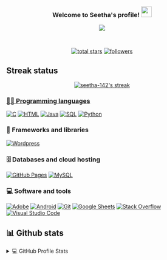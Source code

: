 <h3 align="center">
  Welcome to Seetha's profile!
  <img src="https://media.giphy.com/media/hvRJCLFzcasrR4ia7z/giphy.gif" width="28">
</h3>
<!-- Typing SVG by seetha-142 - https://github.com/seetha-142/readme-typing-svg -->
<p align="center">
  <a href="https://github.com/seetha-142/readme-typing-svg"><img src="https://readme-typing-svg.herokuapp.com/?lines=Student;Self-taught%20Techie;Always%20learning%20new%20things&font=Fira%20Code&center=true&width=440&height=45&color=f75c7e&vCenter=true&size=22"></a>
</p>
<br/>
<p align="center">
  <a href="https://github.com/seetha-142?tab=stars">
    <img alt="total stars" title="Total stars on GitHub" src="https://custom-icon-badges.herokuapp.com/badge/dynamic/json?logo=star&color=55960c&labelColor=488207&label=Stars&style=for-the-badge&query=%24.stars&url=https://api.github-star-counter.workers.dev/user/seetha-142"/></a>
  <a href="https://github.com/seetha-142?tab=followers">
    <img alt="followers" title="Follow me on Github" src="https://custom-icon-badges.herokuapp.com/github/followers/seetha-142?color=236ad3&labelColor=1155ba&style=for-the-badge&logo=person-add&label=Follow&logoColor=white"/></a>
</p>

## Streak status


<p align="center">
  <a href="https://github.com/seetha-142/github-readme-streak-stats">
    <img title=" Get streak stats for your profile at git.io/streak-stats" alt="seetha-142's streak" src="https://github-readme-streak-stats.herokuapp.com/?user=seetha-142&theme=monokai-metallian&hide_border=true"/>
  
  


<!-- ## 🛠️ My favorite tools -->

### 👨‍💻 Programming languages

<p>
    <a href="https://github.com/search?q=user%3Aseetha-142+language%3Ac"><img alt="C" src="https://custom-icon-badges.herokuapp.com/badge/C-03599C.svg?logo=c-in-hexagon&logoColor=white"></a>
    <a href="https://github.com/search?q=user%3Aseetha-142+language%3Ahtml"><img alt="HTML" src="https://img.shields.io/badge/HTML-E34F26.svg?logo=html5&logoColor=white"></a>
    <a href="https://github.com/search?q=user%3Aseetha-142+language%3Ajava"><img alt="Java" src="https://img.shields.io/badge/Java-007396.svg?logo=java&logoColor=white"></a>
    <a href="https://github.com/search?q=user%3Aseetha-142+language%3Asql"><img alt="SQL" src="https://custom-icon-badges.herokuapp.com/badge/SQL-025E8C.svg?logo=database&logoColor=white"></a>
  <a href="https://github.com/search?q=user%3Aseetha-142+language%3Asql"><img alt="Python" src="http://ForTheBadge.com/images/badges/made-with-python.svg)logo=python&logoColor=white"></a>
</p>

### 🧰 Frameworks and libraries

<p>
    <a href="#"><img alt="Wordpress" src="https://img.shields.io/badge/Wordpress-21759B?logo=wordpress&logoColor=white"></a>
</p>

### 🗄️ Databases and cloud hosting

<p>
    <a href="#"><img alt="GitHub Pages" src="https://img.shields.io/badge/GitHub%20Pages-327FC7.svg?logo=github&logoColor=white"></a>
    <a href="#"><img alt="MySQL" src="https://img.shields.io/badge/MySQL-00f.svg?logo=mysql&logoColor=white"></a>

### 💻 Software and tools

<p>
    <a href="#"><img alt="Adobe" src="https://img.shields.io/badge/Adobe-FF0000.svg?logo=adobe&logoColor=white"></a>
    <a href="#"><img alt="Android" src="https://img.shields.io/badge/Android-3DDC84?logo=android&logoColor=white"></a>
    <a href="#"><img alt="Git" src="https://img.shields.io/badge/Git-F05033.svg?logo=git&logoColor=white"></a>
    <a href="#"><img alt="Google Sheets" src="https://img.shields.io/badge/Google%20Sheets-34A853.svg?logo=google%20sheets&logoColor=white"></a>
    <a href="#"><img alt="Stack Overflow" src="https://img.shields.io/badge/-Stack%20Overflow-FE7A16?logo=stack-overflow&logoColor=white"></a>
    <a href="#"><img alt="Visual Studio Code" src="https://img.shields.io/badge/Visual%20Studio%20Code-0078d7.svg?logo=visual-studio-code&logoColor=white"></a>
</p>


## 📊 Github stats

<!-- https://github.com/anuraghazra/github-readme-stats -->
<details> 
  <summary>💻 GitHub Profile Stats</summary>
  <br/>
  <a href="https://github.com/anuraghazra/github-readme-stats"><img alt="SIBI-MS's Top Languages" src="https://github-readme-stats.vercel.app/api/top-langs/?username=seetha-142&langs_count=8&layout=compact&theme=react&hide_border=true&bg_color=1F222E&title_color=F85D7F&icon_color=F8D866&hide=Jupyter%20Notebook" height="192px"/></a>
  <br/>
